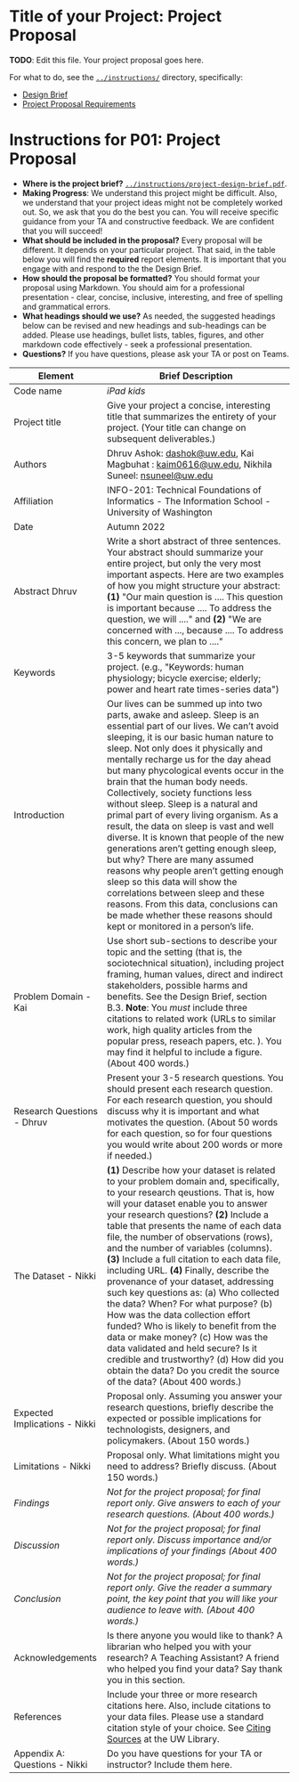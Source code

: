 # Title of your Project: Project Proposal 

**TODO**: Edit this file. Your project proposal goes here.

For what to do, see the [`../instructions/`](../instructions/) directory, specifically: 

* [Design Brief](../instructions/project-design-brief.pdf)
* [Project Proposal Requirements](../instructions/p01-proposal-requirements.md)

# Instructions for P01: Project Proposal 

* **Where is the project brief?**  [`../instructions/project-design-brief.pdf`](../instructions/project-design-brief.pdf).
* **Making Progress**: We understand this project might be difficult. Also, we understand that your project ideas might not be completely worked out. So, we ask that you do the best you can. You will receive specific guidance from your TA and constructive feedback. We are confident that you will succeed! 
* **What should be included in the proposal?** Every proposal will be different. It depends on your particular project.  That said, in the table below you will find the **required** report elements.  It is important that you engage with and respond to the the Design Brief. 
* **How should the proposal be formatted?** You should format your proposal using Markdown. You should aim for a professional presentation - clear, concise, inclusive, interesting, and free of spelling and grammatical errors. 
* **What headings should we use?** As needed, the suggested headings below can be revised and new headings and sub-headings can be added. Please use headings, bullet lists, tables, figures, and other markdown code effectively - seek a professional presentation. 
* **Questions?** If you have questions, please ask your TA or post on Teams.

|Element | Brief Description|
|---------------| --------------
|Code name | _iPad kids_
|Project title| Give your project a concise, interesting title that summarizes the entirety of your project. (Your title can change on subsequent deliverables.) | The Effects of Screen Time 
|Authors | Dhruv Ashok: dashok@uw.edu, Kai Magbuhat : kaim0616@uw.edu, Nikhila Suneel: nsuneel@uw.edu|
|Affiliation |  INFO-201: Technical Foundations of Informatics - The Information School - University of Washington |
|Date | Autumn 2022|
|Abstract Dhruv| Write a short abstract of three sentences. Your abstract should summarize your entire project, but only the very most important aspects. Here are two examples of how you might structure your abstract: **(1)** "Our main question is .... This question is important because .... To address the question, we will ...." and **(2)** "We are concerned with ..., because .... To address this concern, we plan to ...." |
|Keywords | 3-5 keywords that summarize your project.  (e.g., "Keywords: human physiology; bicycle exercise; elderly; power and heart rate times-series data") |
|Introduction | Our lives can be summed up into two parts, awake and asleep. Sleep is an essential part of our lives. We can’t avoid sleeping, it is our basic human nature to sleep. Not only does it physically and mentally recharge us for the day ahead but many phycological events occur in the brain that the human body needs. Collectively, society functions less without sleep. Sleep is a natural and primal part of every living organism. As a result, the data on sleep is vast and well diverse. It is known that people of the new generations aren’t getting enough sleep, but why? There are many assumed reasons why people aren’t getting enough sleep so this data will show the correlations between sleep and these reasons. From this data, conclusions can be made whether these reasons should kept or monitored in a person’s life. |
|Problem Domain - Kai| Use short sub-sections to describe your topic and the setting (that is, the sociotechnical situation), including project framing, human values, direct and indirect stakeholders, possible harms and benefits. See the Design Brief, section B.3. **Note**: You *must* include three citations to related work (URLs to similar work, high quality articles from the popular press, reseach papers, etc. ). You may find it helpful to include a figure.  (About 400 words.) |
|Research Questions - Dhruv| Present your 3-5 research questions.  You should present each research question.  For each research question, you should discuss why it is important and what motivates the question. (About 50 words for each question, so for four questions you would write about 200 words or more if needed.) |
|The Dataset - Nikki | **(1)** Describe how your dataset is related to your problem domain and, specifically, to your research qeustions. That is, how will your dataset enable you to answer your research questions? **(2)** Include a table that presents the name of each data file, the number of observations (rows), and the number of variables (columns). **(3)** Include a full citation to each data file, including URL. **(4)** Finally, describe the provenance of your dataset, addressing such key questions as: (a) Who collected the data? When? For what purpose? (b) How was the data collection effort funded? Who is likely to benefit from the data or make money? (c) How was the data validated and held secure?  Is it credible and trustworthy? (d) How did you obtain the data? Do you credit the source of the data? (About 400 words.) |
|Expected Implications - Nikki| Proposal only. Assuming you answer your research questions, briefly describe the expected or possible implications for technologists, designers, and policymakers. (About 150 words.) |
|Limitations - Nikki | Proposal only. What limitations might you need to address? Briefly discuss. (About 150 words.) |
|_Findings_ | _Not for the project proposal; for final report only. Give answers to each of your research questions. (About 400 words.)_ |
|_Discussion_ | _Not for the project proposal; for final report only. Discuss importance and/or implications of your findings  (About 400 words.)_ |
|_Conclusion_ | _Not for the project proposal; for final report only. Give the reader a summary point, the key point that you will like your audience to leave with. (About 400 words.)_ |
|Acknowledgements | Is there anyone you would like to thank? A librarian who helped you with your research? A Teaching Assistant? A friend who helped you find your data? Say thank you in this section.|
|References | Include your three or more research citations here. Also, include citations to your data files. Please use a standard citation style of your choice.  See [Citing Sources](https://guides.lib.uw.edu/research/citations) at the UW Library. |
|Appendix A: Questions - Nikki| Do you have questions for your TA or instructor?  Include them here.|
